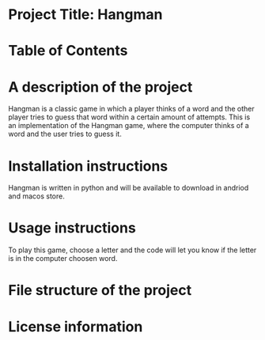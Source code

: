 # Project Title: Hangman


# Table of Contents
# A description of the project
Hangman is a classic game in which a player thinks of a word and the other player tries to guess that word within a certain amount of attempts.
This is an implementation of the Hangman game, where the computer thinks of a word and the user tries to guess it. 
# Installation instructions
Hangman is written in python and will be available to download in andriod and macos store.
# Usage instructions
To play this game, choose a letter and the code will let you know if the letter is in the computer choosen word.
# File structure of the project
# License information
